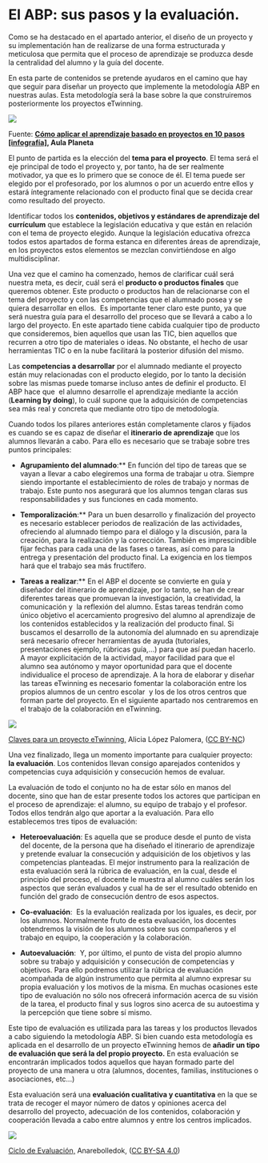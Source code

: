 # El ABP: sus pasos y la evaluación.

Como se ha destacado en el apartado anterior, el diseño de un proyecto y su implementación han de realizarse de una forma estructurada y meticulosa que permita que el proceso de aprendizaje se produzca desde la centralidad del alumno y la guía del docente.

En esta parte de contenidos se pretende ayudaros en el camino que hay que seguir para diseñar un proyecto que implemente la metodología ABP en nuestras aulas. Esta metodología será la base sobre la que construiremos posteriormente los proyectos eTwinning.


![](img/ElABP_en_10_pasos.png)

Fuente: **[Cómo aplicar el aprendizaje basado en proyectos en 10 pasos [infografía]](http://www.aulaplaneta.com/2015/02/04/recursos-tic/como-aplicar-el-aprendizaje-basado-en-proyectos-en-diez-pasos/), Aula Planeta**

El punto de partida es la elección del **tema para el proyecto**. El tema será el eje principal de todo el proyecto y, por tanto, ha de ser realmente motivador, ya que es lo primero que se conoce de él. El tema puede ser elegido por el profesorado, por los alumnos o por un acuerdo entre ellos y estará íntegramente relacionado con el producto final que se decida crear como resultado del proyecto.  

Identificar todos los **contenidos, objetivos y estándares de aprendizaje del currículum** que establece la legislación educativa y que están en relación con el tema de proyecto elegido. Aunque la legislación educativa ofrezca todos estos apartados de forma estanca en diferentes áreas de aprendizaje, en los proyectos estos elementos se mezclan convirtiéndose en algo multidisciplinar. 

Una vez que el camino ha comenzado, hemos de clarificar cuál será nuestra meta, es decir, cuál será el **producto o productos finales** que queremos obtener. Este producto o productos han de relacionarse con el tema del proyecto y con las competencias que el alumnado posea y se quiera desarrollar en ellos.  Es importante tener claro este punto, ya que será nuestra guía para el desarrollo del proceso que se llevará a cabo a lo largo del proyecto. En este apartado tiene cabida cualquier tipo de producto que consideremos, bien aquellos que usan las TIC, bien aquellos que recurren a otro tipo de materiales o ideas. No obstante, el hecho de usar herramientas TIC o en la nube facilitará la posterior difusión del mismo.

Las **competencias a desarrollar** por el alumnado mediante el proyecto están muy relacionadas con el producto elegido, por lo tanto la decisión sobre las mismas puede tomarse incluso antes de definir el producto. El ABP hace que  el alumno desarrolle el aprendizaje mediante la acción (**Learning by doing**), lo cuál supone que la adquisición de competencias sea más real y concreta que mediante otro tipo de metodología.

Cuando todos los pilares anteriores están completamente claros y fijados es cuando se es capaz de diseñar el **itinerario de aprendizaje** que los alumnos llevarán a cabo. Para ello es necesario que se trabaje sobre tres puntos principales:

* **Agrupamiento del alumnado**:** En función del tipo de tareas que se vayan a llevar a cabo elegiremos una forma de trabajar u otra. Siempre siendo importante el establecimiento de roles de trabajo y normas de trabajo. Este punto nos asegurará que los alumnos tengan claras sus responsabilidades y sus funciones en cada momento.

* **Temporalización**:** Para un buen desarrollo y finalización del proyecto es necesario establecer periodos de realización de las actividades, ofreciendo al alumnado tiempo para el diálogo y la discusión, para la creación, para la realización y la corrección. También es imprescindible fijar fechas para cada una de las fases o tareas, así como para la entrega y presentación del producto final. La exigencia en los tiempos hará que el trabajo sea más fructífero.

* **Tareas a realizar**:** En el ABP el docente se convierte en guía y diseñador del itinerario de aprendizaje, por lo tanto, se han de crear diferentes tareas que promuevan la investigación, la creatividad, la comunicación y  la reflexión del alumno. Estas tareas tendrán como único objetivo el acercamiento progresivo del alumno al aprendizaje de los contenidos establecidos y la realización del producto final. Si buscamos el desarrollo de la autonomía del alumnado en su aprendizaje será necesario ofrecer herramientas de ayuda (tutoriales, presentaciones ejemplo, rúbricas guía,...) para que así puedan hacerlo. A mayor explicitación de la actividad, mayor facilidad para que el alumno sea autónomo y mayor oportunidad para que el docente individualice el proceso de aprendizaje. A la hora de elaborar y diseñar las tareas eTwinning es necesario fomentar la colaboración entre los propios alumnos de un centro escolar  y los de los otros centros que forman parte del proyecto. En el siguiente apartado nos centraremos en el trabajo de la colaboración en eTwinning.

![](img/abp4.png)

[Claves para un proyecto eTwinning,](http://embajadoresetwinning.blogspot.com.es/2016/01/infografia-sobre-el-diseno-de-proyectos.html) Alicia López Palomera, ([CC BY-NC](http://creativecommons.org/licenses/by-nc/3.0/es/))

Una vez finalizado, llega un momento importante para cualquier proyecto: **la evaluación**. Los contenidos llevan consigo aparejados contenidos y competencias cuya adquisición y consecución hemos de evaluar.

La evaluación de todo el conjunto no ha de estar sólo en manos del docente, sino que han de estar presente todos los actores que participan en el proceso de aprendizaje: el alumno, su equipo de trabajo y el profesor. Todos ellos tendrán algo que aportar a la evaluación. Para ello establecemos tres tipos de evaluación:

* **Heteroevaluación**: Es aquella que se produce desde el punto de vista del docente, de la persona que ha diseñado el itinerario de aprendizaje y pretende evaluar la consecución y adquisición de los objetivos y las competencias planteadas. El mejor instrumento para la realización de esta evaluación será la rúbrica de evaluación, en la cual, desde el principio del proceso, el docente le muestra al alumno cuáles serán los aspectos que serán evaluados y cual ha de ser el resultado obtenido en función del grado de consecución dentro de esos aspectos.

* **Co-evaluación**:  Es la evaluación realizada por los iguales, es decir, por los alumnos. Normalmente fruto de esta evaluación, los docentes obtendremos la visión de los alumnos sobre sus compañeros y el trabajo en equipo, la cooperación y la colaboración. 


* **Autoevaluación**:  Y, por último, el punto de vista del propio alumno sobre su trabajo y adquisición y consecución de competencias y objetivos. Para ello podremos utilizar la rúbrica de evaluación acompañada de algún instrumento que permita al alumno expresar su propia evaluación y los motivos de la misma. En muchas ocasiones este tipo de evaluación no sólo nos ofrecerá información acerca de su visión de la tarea, el producto final y sus logros sino acerca de su autoestima y la percepción que tiene sobre sí mismo.

Este tipo de evaluación es utilizada para las tareas y los productos llevados a cabo siguiendo la metodología ABP. Si bien cuando esta metodología es aplicada en el desarrollo de un proyecto eTwinning hemos de **añadir un tipo de evaluación que será la del propio proyecto.** En esta evaluación se encontrarán implicados todos aquellos que hayan formado parte del proyecto de una manera u otra (alumnos, docentes, familias, instituciones o asociaciones, etc...)

Esta evaluación será una **evaluación cualitativa y cuantitativa** en la que se trata de recoger el mayor número de datos y opiniones acerca del desarrollo del proyecto, adecuación de los contenidos, colaboración y cooperación llevada a cabo entre alumnos y entre los centros implicados. 

![](img/abp5.png)

[Ciclo de Evaluación,](https://commons.wikimedia.org/wiki/File:Ciclo_de_evaluaci%C3%B3n.jpg) Anarebolledok, ([CC BY-SA 4.0](https://creativecommons.org/licenses/by-sa/4.0/)) 
